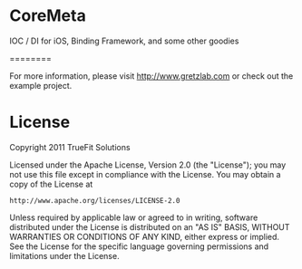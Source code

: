 CoreMeta
========

IOC / DI for iOS, Binding Framework, and some other goodies

========

For more information, please visit http://www.gretzlab.com or check out the example project.

License
======

Copyright 2011 TrueFit Solutions

Licensed under the Apache License, Version 2.0 (the "License");
you may not use this file except in compliance with the License.
You may obtain a copy of the License at

    http://www.apache.org/licenses/LICENSE-2.0

Unless required by applicable law or agreed to in writing, software
distributed under the License is distributed on an "AS IS" BASIS,
WITHOUT WARRANTIES OR CONDITIONS OF ANY KIND, either express or implied.
See the License for the specific language governing permissions and
limitations under the License.